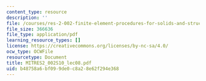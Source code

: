 ```yaml
---
content_type: resource
description: ''
file: /courses/res-2-002-finite-element-procedures-for-solids-and-structures-spring-2010/b48758a6bf099de0c8a28e62f294e368_MITRES2_002S10_lec08.pdf
file_size: 366636
file_type: application/pdf
learning_resource_types: []
license: https://creativecommons.org/licenses/by-nc-sa/4.0/
ocw_type: OCWFile
resourcetype: Document
title: MITRES2_002S10_lec08.pdf
uid: b48758a6-bf09-9de0-c8a2-8e62f294e368
---
```

